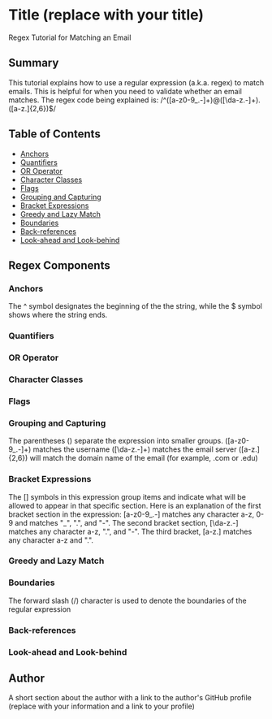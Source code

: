 # Title (replace with your title)

Regex Tutorial for Matching an Email

## Summary

This tutorial explains how to use a regular expression (a.k.a. regex) to match emails. This is helpful for when you need to validate whether an email matches. The regex code being explained is: 
/^([a-z0-9_\.-]+)@([\da-z\.-]+)\.([a-z\.]{2,6})$/


## Table of Contents

- [Anchors](#anchors)
- [Quantifiers](#quantifiers)
- [OR Operator](#or-operator)
- [Character Classes](#character-classes)
- [Flags](#flags)
- [Grouping and Capturing](#grouping-and-capturing)
- [Bracket Expressions](#bracket-expressions)
- [Greedy and Lazy Match](#greedy-and-lazy-match)
- [Boundaries](#boundaries)
- [Back-references](#back-references)
- [Look-ahead and Look-behind](#look-ahead-and-look-behind)

## Regex Components

### Anchors

The ^ symbol designates the beginning of the the string, while the $ symbol shows where the string ends.

### Quantifiers

### OR Operator

### Character Classes

### Flags

### Grouping and Capturing

The parentheses () separate the expression into smaller groups. 
    ([a-z0-9_\.-]+) matches the username 
    ([\da-z\.-]+) matches the email server
    ([a-z\.]{2,6}) will match the domain name of the email (for example, .com or .edu)

### Bracket Expressions

The [] symbols in this expression group items and indicate what will be allowed to appear in that specific section. Here is an explanation of the first bracket section in the expression: [a-z0-9_\.-] matches any character a-z, 0-9 and matches "_", ".", and "-". The second bracket section, [\da-z\.-] matches any character a-z, ".", and "-". The third bracket, [a-z\.] matches any character a-z and ".".

### Greedy and Lazy Match

### Boundaries

The forward slash (/) character is used to denote the boundaries of the regular expression

### Back-references

### Look-ahead and Look-behind

## Author

A short section about the author with a link to the author's GitHub profile (replace with your information and a link to your profile)
